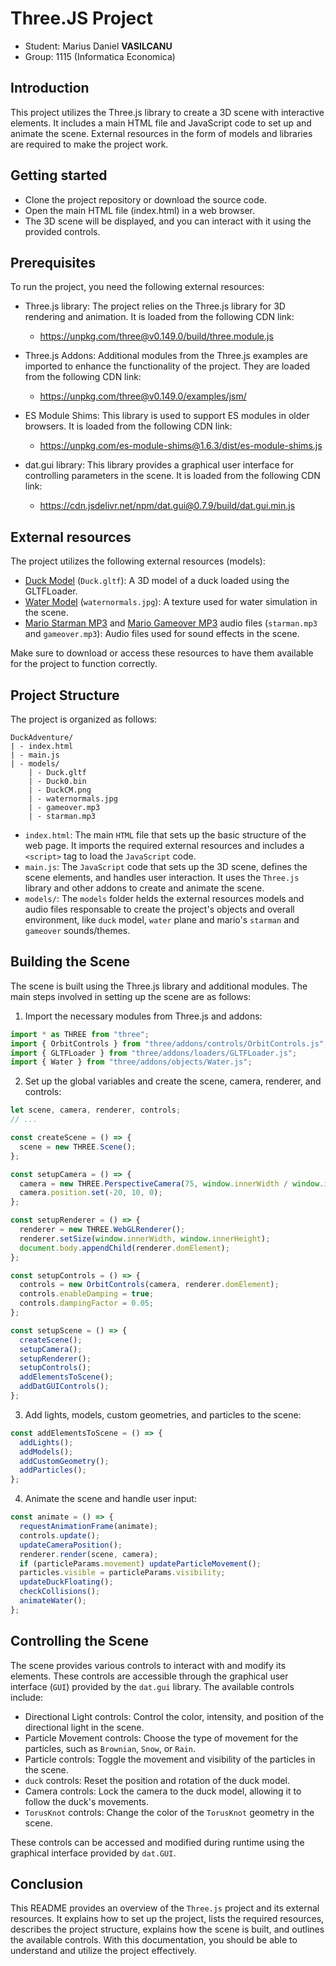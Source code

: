 
# Three.JS Project
- Student: Marius Daniel **VASILCANU**
- Group: 1115 (Informatica Economica)


## Introduction
This project utilizes the Three.js library to create a 3D scene with interactive elements. It includes a main HTML file and JavaScript code to set up and animate the scene. External resources in the form of models and libraries are required to make the project work.

## Getting started
- Clone the project repository or download the source code.
- Open the main HTML file (index.html) in a web browser.
- The 3D scene will be displayed, and you can interact with it using the provided controls.

## Prerequisites
To run the project, you need the following external resources:

- Three.js library: The project relies on the Three.js library for 3D rendering and animation. It is loaded from the following CDN link:
  - https://unpkg.com/three@v0.149.0/build/three.module.js

- Three.js Addons: Additional modules from the Three.js examples are imported to enhance the functionality of the project. They are loaded from the following CDN link:
  - https://unpkg.com/three@v0.149.0/examples/jsm/


- ES Module Shims: This library is used to support ES modules in older browsers. It is loaded from the following CDN link:
  - https://unpkg.com/es-module-shims@1.6.3/dist/es-module-shims.js

- dat.gui library: This library provides a graphical user interface for controlling parameters in the scene. It is loaded from the following CDN link:
  - https://cdn.jsdelivr.net/npm/dat.gui@0.7.9/build/dat.gui.min.js

## External resources
The project utilizes the following external resources (models):

- [Duck Model](https://github.com/KhronosGroup/glTF-Sample-Models/tree/master/2.0/Duck/glTF) (`Duck.gltf`): A 3D model of a duck loaded using the GLTFLoader.
- [Water Model](https://threejs.org/examples/?q=water#webgl_shaders_ocean)  (`waternormals.jpg`): A texture used for water simulation in the scene.
- [Mario Starman MP3](https://downloads.khinsider.com/game-soundtracks/album/super-mario-bros.-1-3-anthology/1%252005%2520Starman.mp3) and [Mario Gameover MP3](https://downloads.khinsider.com/game-soundtracks/album/super-mario-bros.-1-3-anthology/1%252009%2520Game%2520Over.mp3) audio files (`starman.mp3` and `gameover.mp3`): Audio files used for sound effects in the scene.

Make sure to download or access these resources to have them available for the project to function correctly.

## Project Structure

The project is organized as follows:

```
DuckAdventure/
| - index.html
| - main.js
| - models/
    | - Duck.gltf
    | - Duck0.bin
    | - DuckCM.png
    | - waternormals.jpg
    | - gameover.mp3
    | - starman.mp3
```

- `index.html`: The main `HTML` file that sets up the basic structure of the web page. It imports the required external resources and includes a `<script>` tag to load the `JavaScript` code.
- `main.js`: The `JavaScript` code that sets up the 3D scene, defines the scene elements, and handles user interaction. It uses the `Three.js` library and other addons to create and animate the scene.
- `models/`: The `models` folder helds the external resources models and audio files responsable to create the project's objects and overall environment, like `duck` model, `water` plane and mario's `starman` and `gameover` sounds/themes.

## Building the Scene

The scene is built using the Three.js library and additional modules. The main steps involved in setting up the scene are as follows:

1. Import the necessary modules from Three.js and addons:
```javascript
import * as THREE from "three";
import { OrbitControls } from "three/addons/controls/OrbitControls.js";
import { GLTFLoader } from "three/addons/loaders/GLTFLoader.js";
import { Water } from "three/addons/objects/Water.js";
```

2. Set up the global variables and create the scene, camera, renderer, and controls:
```javascript
let scene, camera, renderer, controls;
// ...

const createScene = () => {
  scene = new THREE.Scene();
};

const setupCamera = () => {
  camera = new THREE.PerspectiveCamera(75, window.innerWidth / window.innerHeight, 0.1, 1000);
  camera.position.set(-20, 10, 0);
};

const setupRenderer = () => {
  renderer = new THREE.WebGLRenderer();
  renderer.setSize(window.innerWidth, window.innerHeight);
  document.body.appendChild(renderer.domElement);
};

const setupControls = () => {
  controls = new OrbitControls(camera, renderer.domElement);
  controls.enableDamping = true;
  controls.dampingFactor = 0.05;
};

const setupScene = () => {
  createScene();
  setupCamera();
  setupRenderer();
  setupControls();
  addElementsToScene();
  addDatGUIControls();
};
```

3. Add lights, models, custom geometries, and particles to the scene:
```javascript
const addElementsToScene = () => {
  addLights();
  addModels();
  addCustomGeometry();
  addParticles();
};
```

4. Animate the scene and handle user input:
```javascript
const animate = () => {
  requestAnimationFrame(animate);
  controls.update();
  updateCameraPosition();
  renderer.render(scene, camera);
  if (particleParams.movement) updateParticleMovement();
  particles.visible = particleParams.visibility;
  updateDuckFloating();
  checkCollisions();
  animateWater();
};
```

## Controlling the Scene
The scene provides various controls to interact with and modify its elements. These controls are accessible through the graphical user interface (`GUI`) provided by the `dat.gui` library. The available controls include:

- Directional Light controls: Control the color, intensity, and position of the directional light in the scene.
- Particle Movement controls: Choose the type of movement for the particles, such as `Brownian`, `Snow`, or `Rain`.
- Particle controls: Toggle the movement and visibility of the particles in the scene.
- `duck` controls: Reset the position and rotation of the duck model.
- Camera controls: Lock the camera to the duck model, allowing it to follow the duck's movements.
- `TorusKnot` controls: Change the color of the `TorusKnot` geometry in the scene.

These controls can be accessed and modified during runtime using the graphical interface provided by `dat.GUI`.

## Conclusion
This README provides an overview of the `Three.js` project and its external resources. It explains how to set up the project, lists the required resources, describes the project structure, explains how the scene is built, and outlines the available controls. With this documentation, you should be able to understand and utilize the project effectively.